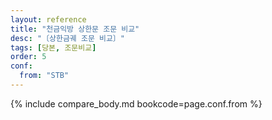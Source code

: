 ```yaml
---
layout: reference
title: "천금익방 상한문 조문 비교"
desc: "〔상한금궤 조문 비교〕"
tags: [당본, 조문비교]
order: 5
conf:
  from: "STB"
---
```


{% include compare_body.md bookcode=page.conf.from %}
